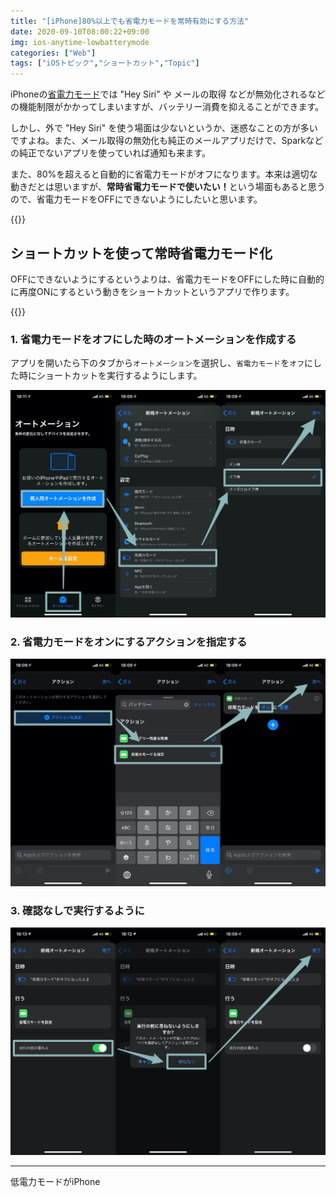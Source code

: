 ```yaml
---
title: "[iPhone]80%以上でも省電力モードを常時有効にする方法"
date: 2020-09-10T08:00:22+09:00
img: ios-anytime-lowbatterymode
categories: ["Web"]
tags: ["iOSトピック","ショートカット","Topic"]
---
```




iPhoneの[省電力モード](https://support.apple.com/ja-jp/HT205234)では "Hey Siri" や メールの取得 などが無効化されるなどの機能制限がかかってしまいますが、バッテリー消費を抑えることができます。

しかし、外で "Hey Siri" を使う場面は少ないというか、迷惑なことの方が多いですよね。また、メール取得の無効化も純正のメールアプリだけで、Sparkなどの純正でないアプリを使っていれば通知も来ます。

また、80%を超えると自動的に省電力モードがオフになります。本来は適切な動きだとは思いますが、<b>常時省電力モードで使いたい！</b>という場面もあると思うので、省電力モードをOFFにできないようにしたいと思います。

{{<ad>}}

## ショートカットを使って常時省電力モード化

OFFにできないようにするというよりは、省電力モードをOFFにした時に自動的に再度ONにするという動きをショートカットというアプリで作ります。

{{<blogcard url="https://apps.apple.com/jp/app/ショートカット/id1462947752">}}

### 1. 省電力モードをオフにした時のオートメーションを作成する

アプリを開いたら下のタブから`オートメーション`を選択し、`省電力モード`を`オフ`にした時にショートカットを実行するようにします。

![](../../../images/ios-anytime-lowbatterymode-1.jpg)

### 2. 省電力モードをオンにするアクションを指定する

![](../../../images/ios-anytime-lowbatterymode-2.jpg)

### 3. 確認なしで実行するように

![](../../../images/ios-anytime-lowbatterymode-3.jpg)

***

低電力モードがiPhone